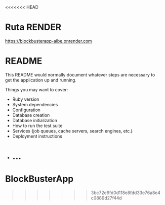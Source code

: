 <<<<<<< HEAD

# Ruta RENDER

https://blockbusterapp-aibe.onrender.com

# README

This README would normally document whatever steps are necessary to get the
application up and running.

Things you may want to cover:

* Ruby version
* System dependencies
* Configuration
* Database creation
* Database initialization
* How to run the test suite
* Services (job queues, cache servers, search engines, etc.)
* Deployment instructions
* ...
  =======

# BlockBusterApp

>>>>>>> 3bc72e9fd0d118e8fdd33e76a8e4c0889d27f44d
>>>>>>>
>>>>>>
>>>>>>
>>>>>
>>>>
>>>
>>
